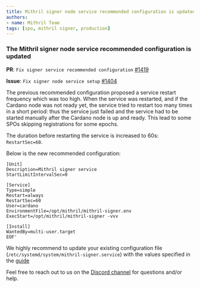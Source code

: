 ```yaml
---
title: Mithril signer node service recommended configuration is updated
authors:
- name: Mithril Team
tags: [spo, mithril signer, production]
---
```


### The Mithril signer node service recommended configuration is updated

**PR**: `Fix signer service recommended configuration` [#1419](https://github.com/input-output-hk/mithril/pull/1419)

**Issue**: `Fix signer node service setup` [#1404](https://github.com/input-output-hk/mithril/issues/1404)

The previous recommended configuration proposed a service restart frequency which was too high. When the service was restarted, and if the Cardano node was not ready yet, the service tried to restart too many times in a short period: thus the service just failed and the service had to be started manually after the Cardano node is up and ready. This lead to some SPOs skipping registrations for some epochs.

The duration before restarting the service is increased to 60s: `RestartSec=60`.

Below is the new recommended configuration:

```
[Unit]
Description=Mithril signer service
StartLimitIntervalSec=0

[Service]
Type=simple
Restart=always
RestartSec=60
User=cardano
EnvironmentFile=/opt/mithril/mithril-signer.env
ExecStart=/opt/mithril/mithril-signer -vvv

[Install]
WantedBy=multi-user.target
EOF'
```

We highly recommend to update your existing configuration file (`/etc/systemd/system/mithril-signer.service`) with the values specified in the [guide](https://mithril.network/doc/next/manual/getting-started/run-signer-node/#installing-the-service)


Feel free to reach out to us on the [Discord channel](https://discord.gg/5kaErDKDRq) for questions and/or help.
